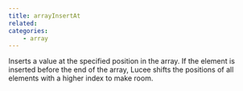 ```yaml
---
title: arrayInsertAt
related:
categories:
    - array
---
```


Inserts a value at the specified position in the array.
If the element is inserted before the end of the array, Lucee shifts the positions of all elements with a higher index to make room.